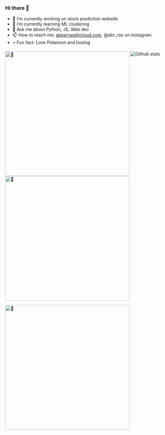 ### Hi there 👋

- 🔭 I’m currently working on stock prediction website
- 🌱 I’m currently learning ML clustering
- 💬 Ask me about Python, JS, Web dev
- 📫 How to reach me: abeerrao@icloud.com, @abr_rao on instagram
- ⚡ Fun fact: Love Pokemon and boxing

![Github stats](https://github-readme-stats.vercel.app/api?username=AbeerRao)
[<img align="left" width="400" alt="🦑" src="https://github.com/AbeerRao/AbeerRao/blob/main/metrics.svg">](https://github.com/AbeerRao/AbeerRao)

[<img  width="400" alt="🦑" src= "https://github.com/AbeerRao/AbeerRao/blob/main/metrics.plugin.music.masteredd.svg">](https://github.com/AbeerRao/AbeerRao)

[<img  align = "left" width="400" alt="🦑" src= "https://github.com/AbeerRao/AbeerRao/blob/main/metrics.plugin.people.masteredd.svg">](https://github.com/AbeerRao/AbeerRao)
